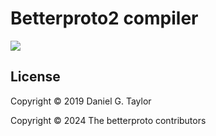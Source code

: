 # Betterproto2 compiler

![](https://github.com/betterproto/python-betterproto2-compiler/actions/workflows/ci.yml/badge.svg)



## License

Copyright © 2019 Daniel G. Taylor

Copyright © 2024 The betterproto contributors
